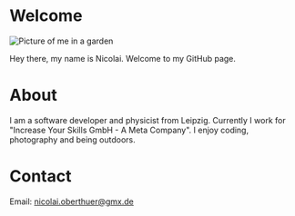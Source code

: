 # Welcome

![Picture of me in a garden](Toskana_020.jpg)

Hey there, my name is Nicolai. Welcome to my GitHub page.

# About

I am a software developer and physicist from Leipzig. 
Currently I work for "Increase Your Skills GmbH - A Meta Company".
I enjoy coding, photography and being outdoors.

# Contact

Email: [nicolai.oberthuer@gmx.de](mailto:nicolai.oberthuer@gmx.de)

